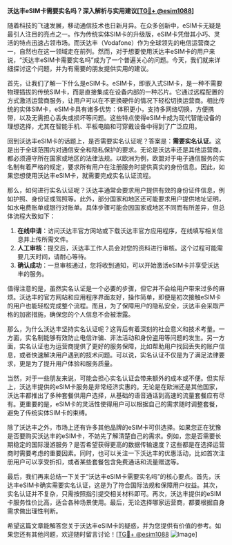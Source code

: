 **沃达丰eSIM卡需要实名吗？深入解析与实用建议[[TG💪+ @esim1088](https://t.me/s/esim1088)]**

随着科技的飞速发展，移动通信技术也日新月异。在众多创新中，eSIM卡无疑是最引人注目的亮点之一。作为传统实体SIM卡的升级版，eSIM卡凭借其小巧、灵活的特点迅速占领市场。而沃达丰（Vodafone）作为全球领先的电信运营商之一，自然也在这一领域走在前列。然而，对于想要使用沃达丰eSIM卡的用户来说，“沃达丰eSIM卡需要实名吗”成为了一个普遍关心的问题。今天，我们就来详细探讨这个问题，并为有需要的朋友提供实用的建议。

首先，让我们了解一下什么是eSIM卡。eSIM卡，即嵌入式SIM卡，是一种不需要物理插拔的传统SIM卡，而是直接集成在设备内部的一种芯片。它通过远程配置的方式激活运营商服务，让用户可以在不更换硬件的情况下轻松切换运营商。相比传统的实体SIM卡，eSIM卡具有诸多优势：体积更小，支持多网络切换，方便携带，以及无需担心丢失或损坏等问题。这些特点使得eSIM卡成为现代智能设备的理想选择，尤其在智能手机、平板电脑和可穿戴设备中得到了广泛应用。

回到沃达丰eSIM卡的话题上，是否需要实名认证呢？答案是：**需要实名认证**。这是出于全球范围内对通信安全和隐私保护的要求。无论是沃达丰还是其他运营商，都必须遵守所在国家或地区的法律法规。以欧洲为例，欧盟对于电子通信服务的实名制有着严格的规定，要求所有用户在注册服务时提供真实的身份信息。因此，如果您想使用沃达丰eSIM卡，就需要完成实名认证流程。

那么，如何进行实名认证呢？沃达丰通常会要求用户提供有效的身份证件信息，例如护照、身份证或驾照等。此外，部分国家和地区还可能要求用户提供地址证明，如水电费账单或银行对账单。具体步骤可能会因国家或地区不同而有所差异，但总体流程大致如下：

1. **在线申请**：访问沃达丰官方网站或下载沃达丰官方应用程序，在线填写相关信息并上传所需文件。
2. **人工审核**：提交后，沃达丰工作人员会对您的资料进行审核。这个过程可能需要几天时间，请耐心等待。
3. **确认成功**：一旦审核通过，您将收到通知，可以开始激活eSIM卡并享受沃达丰的服务。

值得注意的是，虽然实名认证是一个必要的步骤，但它并不会给用户带来过多的麻烦。沃达丰的官方网站和应用程序界面友好，操作简单，即便是初次接触eSIM卡的用户也能轻松完成整个流程。而且，为了保障用户的隐私安全，沃达丰会采取严格的加密措施，确保您的个人信息不会被泄露。

那么，为什么沃达丰坚持实名认证呢？这背后有着深刻的社会意义和技术考量。一方面，实名制能够有效防止电信诈骗、非法活动和身份盗用等问题的发生。另一方面，实名认证也为运营商提供了更好的服务保障，比如帮助用户找回丢失的账户信息，或者快速解决用户遇到的技术问题。可以说，实名认证不仅是为了满足法律要求，更是为了提升用户体验和服务质量。

当然，对于一些朋友来说，可能会担心实名认证会带来额外的成本或不便。但实际上，沃达丰提供的eSIM卡服务是非常经济实惠的。无论是在欧洲还是其他国家，沃达丰都推出了多种套餐供用户选择，从基础的语音通话到高速的流量套餐应有尽有。更重要的是，eSIM卡的灵活性使得用户可以根据自己的需求随时调整套餐，避免了传统实体SIM卡的束缚。

除了沃达丰之外，市场上还有许多其他品牌的eSIM卡可供选择。如果您正在犹豫是否要购买沃达丰的eSIM卡，不妨先了解清楚自己的需求。例如，您是否需要长期稳定的国际漫游服务？是否希望获得更高的数据传输速度？这些都是在选择运营商时需要考虑的重要因素。同时，也可以关注一下沃达丰的优惠活动，比如首次注册用户可以享受折扣，或者某些套餐包含免费通话和流量赠送等。

最后，我们再来总结一下关于“沃达丰eSIM卡需要实名吗”的核心要点。首先，沃达丰eSIM卡确实需要实名认证，这是为了符合国际法规和保障用户权益。其次，实名认证并不复杂，只需按照指引提交相关材料即可。再次，沃达丰提供的eSIM卡服务性价比高，适合各种场景使用。最后，无论选择哪家运营商，都要根据自身需求做出理性判断。

希望这篇文章能解答您关于沃达丰eSIM卡的疑惑，并为您提供有价值的参考。如果您还有其他问题，欢迎随时留言讨论！[[TG💪+ @esim1088](https://t.me/s/esim1088) ![Image](https://i.postimg.cc/4NQfJmqS/Snipaste-2025-05-13-00-14-12.png)]